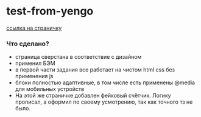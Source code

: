 # test-from-yengo
[ссылка на страничку](https://muratbyazrov.github.io/test-from-yengo/)

### Что сделано?
- страница сверстана в соответствие с дизайном
- применил БЭМ
- в первой части задания все работает на чистом html css без применения js
- блоки полностью адаптивные, в том числе есть применены @media для мобильных устройств
- На этой же страничке добавлен фейковый счётчик. Логику прописал, а оформил по своему усмотрению, так как точного тз не было.
